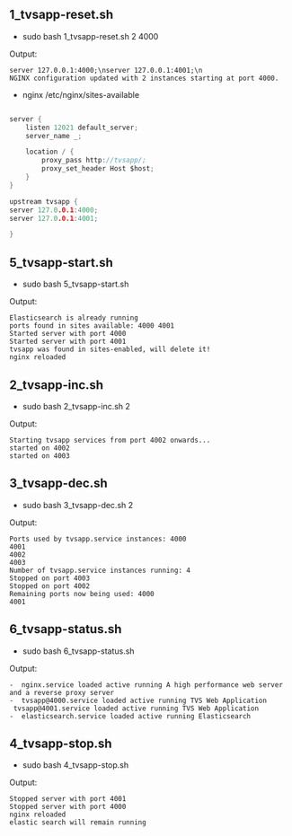 ## 1_tvsapp-reset.sh
- sudo bash 1_tvsapp-reset.sh 2 4000

Output:
```
server 127.0.0.1:4000;\nserver 127.0.0.1:4001;\n
NGINX configuration updated with 2 instances starting at port 4000.
```
- nginx /etc/nginx/sites-available
```c

server {
    listen 12021 default_server;
    server_name _;

    location / {
        proxy_pass http://tvsapp/;
        proxy_set_header Host $host;
    }
}

upstream tvsapp {
server 127.0.0.1:4000;
server 127.0.0.1:4001;

}
```

## 5_tvsapp-start.sh
- sudo bash 5_tvsapp-start.sh 

Output:
```
Elasticsearch is already running
ports found in sites available: 4000 4001
Started server with port 4000
Started server with port 4001
tvsapp was found in sites-enabled, will delete it!
nginx reloaded
```
## 2_tvsapp-inc.sh
- sudo bash 2_tvsapp-inc.sh 2

Output:
```
Starting tvsapp services from port 4002 onwards...
started on 4002
started on 4003
```

## 3_tvsapp-dec.sh
- sudo bash 3_tvsapp-dec.sh 2

Output:
```
Ports used by tvsapp.service instances: 4000
4001
4002
4003
Number of tvsapp.service instances running: 4
Stopped on port 4003
Stopped on port 4002
Remaining ports now being used: 4000
4001
```

## 6_tvsapp-status.sh
- sudo bash 6_tvsapp-status.sh

Output:
```
-  nginx.service loaded active running A high performance web server and a reverse proxy server
-  tvsapp@4000.service loaded active running TVS Web Application
 tvsapp@4001.service loaded active running TVS Web Application
-  elasticsearch.service loaded active running Elasticsearch
```

## 4_tvsapp-stop.sh
- sudo bash 4_tvsapp-stop.sh

Output:
```
Stopped server with port 4001
Stopped server with port 4000
nginx reloaded
elastic search will remain running
```

